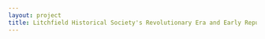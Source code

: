 ```yaml
--- 
layout: project 
title: Litchfield Historical Society's Revolutionary Era and Early Republic Holdings
---
```



